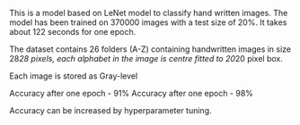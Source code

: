 This is a model based on LeNet model to classify hand written images.
The model has been trained on 370000 images with a test size of 20%.
It takes about 122 seconds for one epoch. 

The dataset contains 26 folders (A-Z) containing handwritten images in size 28*28 pixels, each alphabet in the image is centre fitted to 20*20 pixel box.

Each image is stored as Gray-level

Accuracy after one epoch - 91%
Accuracy after one epoch - 98%

Accuracy can be increased by hyperparameter tuning.

